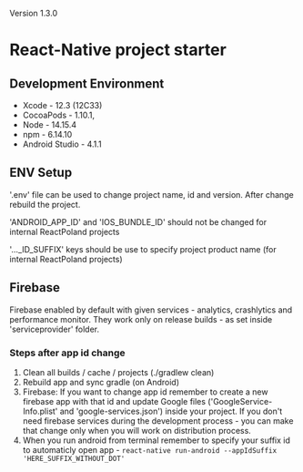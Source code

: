 Version 1.3.0

# React-Native project starter

## Development Environment
* Xcode - 12.3 (12C33)
* CocoaPods - 1.10.1,
* Node - 14.15.4
* npm - 6.14.10
* Android Studio - 4.1.1

## ENV Setup
'.env' file can be used to change project name, id and version.
After change rebuild the project.

'ANDROID_APP_ID' and 'IOS_BUNDLE_ID' should not be changed for internal ReactPoland projects

'..._ID_SUFFIX' keys should be use to specify project product name (for internal ReactPoland projects)

## Firebase
Firebase enabled by default with given services - analytics, crashlytics and performance monitor.
They work only on release builds - as set inside 'serviceprovider' folder.

### Steps after app id change

1. Clean all builds / cache / projects (./gradlew clean)
2. Rebuild app and sync gradle (on Android)
3. Firebase: 
If you want to change app id remember to create a new firebase app with that id and update Google files ('GoogleService-Info.plist' and 'google-services.json') inside your project. If you don't need firebase services during the development process - you can make that change only when you will work on distribution process.
4. When you run android from terminal remember to specify your suffix id to automaticly open app - `react-native run-android --appIdSuffix 'HERE_SUFFIX_WITHOUT_DOT'`

